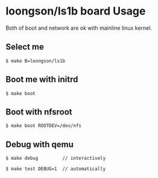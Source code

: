 
# loongson/ls1b board Usage

Both of boot and network are ok with mainline linux kernel.

## Select me

    $ make B=loongson/ls1b

## Boot me with initrd

    $ make boot

## Boot with nfsroot

    $ make boot ROOTDEV=/dev/nfs

## Debug with qemu

    $ make debug         // interactively

    $ make test DEBUG=1  // automatically
